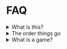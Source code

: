 # FAQ

<details>

<summary>What is this?</summary>



Think of this as a semi-automatic way to earn credits.



So you started a new "business" and you got a warehouse.\
You now need to buy [tables.md](tables.md "mention") and then hire [people.md](people.md "mention") to train.

From there, based on the [schedule.md](schedule.md "mention"), your [people.md](people.md "mention") will go gamble for you automatically.

</details>

<details>

<summary>The order things go</summary>

1. Buy  [tables.md](tables.md "mention")&#x20;
2. Hire [people.md](people.md "mention")&#x20;
3. Wait for a game to start according to the [schedule.md](schedule.md "mention")
4. Game will end
5. Then you can see your [stats.md](stats.md "mention") and [withdraw.md](withdraw.md "mention") your earnings&#x20;

</details>

<details>

<summary>What is a game?</summary>

Think of it as multiple blackjack games that lasts a total of 40 minutes.&#x20;

Check the [schedule.md](schedule.md "mention") for the details on the time.

</details>

